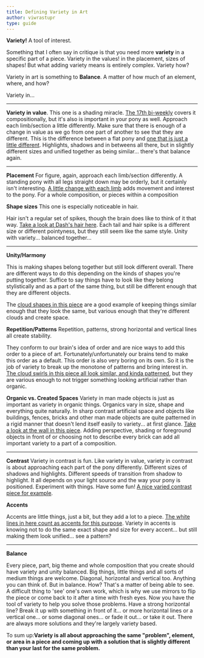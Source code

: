 ```yaml
---
title: Defining Variety in Art
author: viwrastupr
type: guide
---
```

**Variety!** A tool of interest.

<Ponymote mote="twistudy" text="Another guide... I'm Twilight Sparkle and I'm here to help you along!"/>
<Ponymote mote="hmmm" text="Ah mine as well help out too... sounds fun"/>
<Ponymote mote="twistare" text="Applejack?!  A... are you sure?"/>

Something that I often say in critique is that you need more **variety** in a specific part of a piece. Variety in the values! in the placement, sizes of shapes! But what adding variety means is entirely complex. Variety how?

Variety in art is something to **Balance**. A matter of how much of an element, where, and how?

Variety in...

-----

<Ponymote mote="ajhappy" text="Different things are different."/>
<Ponymote mote="twisquint" text="Thank you, AJ, for that... in depth... analysis."/>

**Variety in value**. This one is a shading miracle. [The 17th bi-weekly](http://redd.it/vw6cn) covers it compositionally, but it's also is important in your pony as well. Approach each limb/section a little differently. Make sure that there is enough of a change in value as we go from one part of another to see that they are different. This is the difference between a flat pony and [one that is just a little different](http://imgur.com/bBDcl). Highlights, shadows and in betweens all there, but in slightly different sizes and unified together as being similar... there's that balance again.

-----

**Placement** For figure, again, approach each limb/section differently. A standing pony with all legs straight down may be orderly, but it certainly isn't interesting. [A little change with each limb](http://imgur.com/Aaej9) adds movement and interest to the pony. For a whole composition, or pieces within a composition

**Shape sizes** This one is especially noticeable in hair.

<Ponymote mote="twismile" text="References, references, references."/>

Hair isn't a regular set of spikes, though the brain does like to think of it that way. [Take a look at Dash's hair here](http://th01.deviantart.net/fs70/PRE/i/2011/099/5/b/rainbow_dash_derping_by_moongazeponies-d3dmg7l.png). Each tail and hair spike is a different size or different pointyness, but they still seem like the same style. Unity with variety... balanced together...

-----

**Unity/Harmony**
<Ponymote mote="twismug" text="Unity is a method of similarity normally, but this guide is about variety, thus this is the combination of unity and variety in a way that achieves bala-"/>
<Ponymote mote="ajbaffle" text="Twilight... could ya at least try and speak normal like?"/>

This is making shapes belong together but still look different overall. There are different ways to do this depending on the kinds of shapes you're putting together. Suffice to say things have to look like they belong stylistically and as a part of the same thing, but still be different enough that they are different objects.
<Ponymote mote="twiponder" text="Different things... are different..."/>
<Ponymote mote="ajhappy" text="Told ya!"/>

The [cloud shapes in this piece](http://imgur.com/WYipG) are a good example of keeping things similar enough that they look the same, but various enough that they're different clouds and create space.

**Repetition/Patterns** Repetition, patterns, strong horizontal and vertical lines all create stability.
<Ponymote mote="twismile" text="Patterns... everywhere..."/>
<Ponymote mote="ajugh" text="Augh..."/>

They conform to our brain's idea of order and are nice ways to add this order to a piece of art. Fortunately/unfortunately our brains tend to make this order as a default. This order is also very boring on its own. So it is the job of variety to break up the monotone of patterns and bring interest in. [The cloud swirls in this piece all look similar, and kinda patterned](http://imgur.com/JdkWj), but they are various enough to not trigger something looking artificial rather than organic.

**Organic vs. Created Spaces** Variety in man made objects is just as important as variety in organic things. Organics vary in size, shape and everything quite naturally. In sharp contrast artificial space and objects like buildings, fences, bricks and other man made objects are quite patterned in a rigid manner that doesn't lend itself easily to variety... at first glance. [Take a look at the wall in this piece](http://fc08.deviantart.net/fs70/i/2011/159/b/2/mlp_ancient_castle_chamber_by_pageturner1988-d3if76w.png). Adding perspective, shading or foreground objects in front of or choosing not to describe every brick can add all important variety to a part of a composition.

-----

**Contrast** Variety in contrast is fun. Like variety in value, variety in contrast is about approaching each part of the pony differently. Different sizes of shadows and highlights. Different speeds of transition from shadow to highlight. It all depends on your light source and the way your pony is positioned. Experiment with things. Have some fun! [A nice varied contrast piece for example](http://imgur.com/cC5bL).

**Accents**
<Ponymote mote="ajsup" text="Accents, ah got this one."/>
<Ponymote mote="facehoof" text="It's not that kind of accent..."/>

Accents are little things, just a bit, but they add a lot to a piece. [The white lines in here count as accents for this purpose](http://kp-shadowsquirrel.deviantart.com/gallery/#/d55221c). Variety in accents is knowing not to do the same exact shape and size for every accent... but still making them look unified... see a pattern?

-----

**Balance**
<Ponymote mote="notagain" text="Not more balance..."/>
<Ponymote mote="twibeam" text="Balance binds everything together..."/>

Every piece, part, big theme and whole composition that you create should have variety and unity balanced. Big things, little things and all sorts of medium things are welcome. Diagonal, horizontal and vertical too. Anything you can think of. But in balance. How? That's a matter of being able to see. A difficult thing to 'see' one's own work, which is why we use mirrors to flip the piece or come back to it after a time with fresh eyes. Now you have the tool of variety to help you solve those problems. Have a strong horizontal line? Break it up with something in front of it... or more horizontal lines or a vertical one... or some diagonal ones... or fade it out... or take it out. There are always more solutions and they're largely variety based.

To sum up:**Variety is all about approaching the same "problem", element, or area in a piece and coming up with a solution that is slightly different than your last for the same problem.**
<Ponymote mote="ajsly" text="Ah, that's easy."/>
<Ponymote mote="twicrazy" text="NO!"/>

